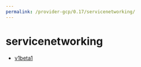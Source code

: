 ```yaml
---
permalink: /provider-gcp/0.17/servicenetworking/
---
```


# servicenetworking



* [v1beta1](v1beta1/index.md)